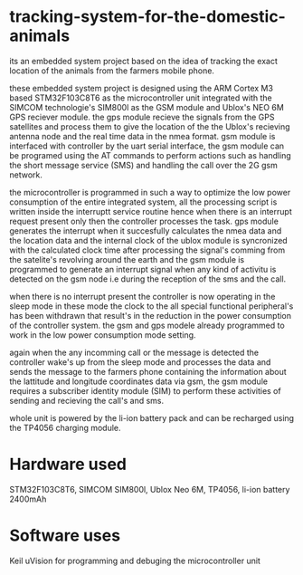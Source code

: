 # tracking-system-for-the-domestic-animals
its an embedded system project based on the idea of tracking the exact location of the animals from the farmers mobile phone.

these embedded system project is designed using the ARM Cortex M3 based STM32F103C8T6 as the microcontroller unit integrated with the SIMCOM technologie's SIM800l as the GSM  module and Ublox's NEO 6M GPS reciever module. the gps module recieve the signals from the GPS satellites and process them to give the location of the the Ublox's recieving antenna node and the real time data in the nmea format.
gsm module is interfaced with controller by the uart serial interface, the gsm module can be programed using the AT commands to perform actions such as handling the short message service (SMS) and handling the call over the 2G gsm network.

the microcontroller is programmed in such a way to optimize the low power consumption of the entire integrated system, all the processing script is written inside the interruptt service routine hence when there is an interrupt request present only then the controller processes the task. gps module generates the interrupt when it succesfully calculates the nmea data and the location data and the internal clock of the ublox module is syncronized with the calculated clock time after processing the signal's comming from the satelite's revolving around the earth and the gsm module is programmed to generate an interrupt signal when
any kind of activitu  is detected on the gsm node i.e during the reception of the sms and the call.

when there is no interrupt present the controller is now operating in the sleep mode in these mode the clock to the all special functional peripheral's has been withdrawn that result's in the reduction in the power consumption of the controller system. the gsm and gps modele already programmed to work in the low power consumption mode setting.

again when the any incomming call or the message is detected  the controller wake's up from the sleep mode and processes the data and sends the message to the farmers phone containing the information about the lattitude and longitude coordinates data via gsm, the gsm module requires a subscriber identity module (SIM) to perform these activities of sending and recieving the call's and sms.

whole unit is powered by the li-ion battery pack and can be recharged using the TP4056 charging module. 



# Hardware used 
STM32F103C8T6, SIMCOM SIM800l, Ublox Neo 6M, TP4056, li-ion battery 2400mAh

# Software uses  
Keil uVision for programming and debuging the microcontroller unit 


